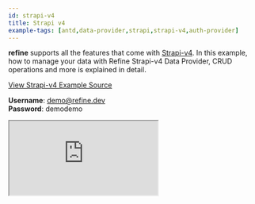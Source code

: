 ```yaml
---
id: strapi-v4
title: Strapi v4
example-tags: [antd,data-provider,strapi,strapi-v4,auth-provider]
---
```


**refine** supports all the features that come with [Strapi-v4](https://docs.strapi.io/developer-docs/latest/getting-started/introduction.html). In this example, how to manage your data with Refine Strapi-v4 Data Provider, CRUD operations and more is explained in detail.

[View Strapi-v4 Example Source](https://github.com/refinedev/refine/tree/master/examples/data-provider-strapi-v4)

**Username**: demo@refine.dev  
**Password**: demodemo

<iframe loading="lazy" src="https://stackblitz.com/github/refinedev/refine/tree/master/examples/data-provider-strapi-v4?embed=1&view=preview&theme=dark&preset=node&ctl=1"
    style={{width: "100%", height:"80vh", border: "0px", borderRadius: "8px", overflow:"hidden"}}
    title="refine-strapi-example"
></iframe>

